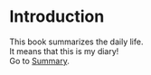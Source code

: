 # Introduction
This book summarizes the daily life. 
<br>It means that this is my diary!
<br>Go to [Summary](./SUMMARY.md).